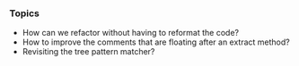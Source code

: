 
### Topics


- How can we refactor without having to reformat the code?
- How to improve the comments that are floating after an extract method?
- Revisiting the tree pattern matcher?